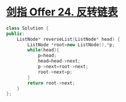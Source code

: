 # [剑指 Offer 24. 反转链表](https://leetcode-cn.com/problems/fan-zhuan-lian-biao-lcof/)

```cpp
class Solution {
public:
    ListNode* reverseList(ListNode* head) {
        ListNode *root=new ListNode(),*p;
        while(head){
            p=head;
            head=head->next;
            p->next=root->next;
            root->next=p;
        }
        return root->next;
    }
};
```
